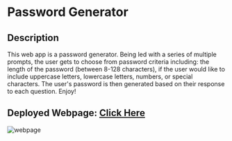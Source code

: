 # Password Generator

## Description
This web app is a password generator. Being led with a series of multiple prompts, the user gets to choose from password criteria including: the length of the password (between 8-128 characters), if the user would like to include uppercase letters, lowercase letters, numbers, or special characters. The user's password is then generated based on their response to each question. Enjoy!

## Deployed Webpage: [Click Here](https://krchandler27.github.io/password-generator/)

![webpage](https://user-images.githubusercontent.com/116527506/204446855-cfc23975-8056-4903-9992-a1bf6000730d.JPG)